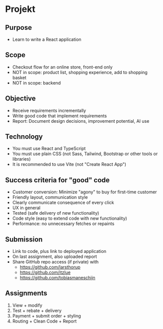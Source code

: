 <!-- # React + TypeScript + Vite

This template provides a minimal setup to get React working in Vite with HMR and some ESLint rules.

Currently, two official plugins are available:

- [@vitejs/plugin-react](https://github.com/vitejs/vite-plugin-react/blob/main/packages/plugin-react/README.md) uses [Babel](https://babeljs.io/) for Fast Refresh
- [@vitejs/plugin-react-swc](https://github.com/vitejs/vite-plugin-react-swc) uses [SWC](https://swc.rs/) for Fast Refresh

## Expanding the ESLint configuration

If you are developing a production application, we recommend updating the configuration to enable type aware lint rules:

- Configure the top-level `parserOptions` property like this:

```js
export default {
  // other rules...
  parserOptions: {
    ecmaVersion: 'latest',
    sourceType: 'module',
    project: ['./tsconfig.json', './tsconfig.node.json'],
    tsconfigRootDir: __dirname,
  },
}
```

- Replace `plugin:@typescript-eslint/recommended` to `plugin:@typescript-eslint/recommended-type-checked` or `plugin:@typescript-eslint/strict-type-checked`
- Optionally add `plugin:@typescript-eslint/stylistic-type-checked`
- Install [eslint-plugin-react](https://github.com/jsx-eslint/eslint-plugin-react) and add `plugin:react/recommended` & `plugin:react/jsx-runtime` to the `extends` list -->

# Projekt

## Purpose

- Learn to write a React application

## Scope

- Checkout flow for an online store, front-end only
- NOT in scope: product list, shopping experience, add to shopping basket
- NOT in scope: backend

## Objective

- Receive requirements incrementally
- Write good code that implement requirements
- Report: Document design decisions, improvement potential, AI use

## Technology

- You must use React and TypeScript
- You must use plain CSS (not Sass, Tailwind, Bootstrap or other tools or libraries)
- It is recommended to use Vite (not "Create React App")

## Success criteria for "good" code

- Customer conversion: Minimize "agony" to buy for first-time customer
- Friendly layout, communication style
- Clearly communicate consequence of every click
- UX in general
- Tested (safe delivery of new functionality)
- Code style (easy to extend code with new functionality)
- Performance: no unnecessary fetches or repaints

## Submission

- Link to code, plus link to deployed application
- On last assignment, also uploaded report
- Share GitHub repo access (if private) with 
  - https://github.com/larsthorup
  - https://github.com/itzlue
  - https://github.com/tobiasmaneschijn

## Assignments

1. View + modify
2. Test + rebate + delivery
3. Payment + submit order + styling
4. Routing + Clean Code + Report

